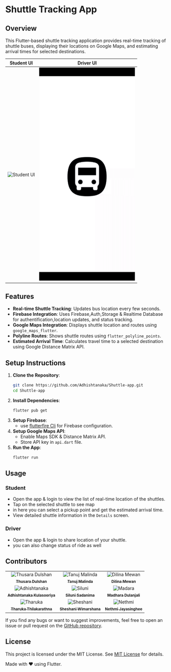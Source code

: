 # Shuttle Tracking App

## Overview

This Flutter-based shuttle tracking application provides real-time tracking of shuttle buses, displaying their locations on Google Maps, and estimating arrival times for selected destinations.

| Student UI | Driver UI |
|------------|------------|
|  <img src="screenshot/s.gif" alt="Student UI" width="300"> |  <img src="screenshot/d.gif" alt="Student UI" width="300"> |

## Features

- **Real-time Shuttle Tracking**: Updates bus location every few seconds.
- **Firebase Integration**: Uses Firebase,Auth,Storage & Realtime Database for authentification,location updates, and status tracking.
- **Google Maps Integration**: Displays shuttle location and routes using `google_maps_flutter`.
- **Polyline Routes**: Shows shuttle routes using `flutter_polyline_points`.
- **Estimated Arrival Time**: Calculates travel time to a selected destination using Google Distance Matrix API.

## Setup Instructions

1. **Clone the Repository**:
   ```sh
   git clone https://github.com/Adhishtanaka/Shuttle-app.git
   cd Shuttle-app
   ```
2. **Install Dependencies**:
   ```sh
   flutter pub get
   ```
3. **Setup Firebase**:
   - use [flutterfire Cli](https://firebase.flutter.dev/docs/cli/) for Firebase configuration.
4. **Setup Google Maps API**:
   - Enable Maps SDK & Distance Matrix API.
   - Store API key in `api.dart` file.
5. **Run the App**:
   ```sh
   flutter run
   ```

## Usage

### Student  

- Open the app & login to view the list of real-time location of the shuttles.
- Tap on the selected shuttle to see map
- in here you can select a pickup point and get the estimated arrival time.
- View detailed shuttle information in the `Details` screen.

### Driver

- Open the app & login to share location of your shuttle.
- you can also change status of ride as well

## Contributors

<table>
  <tr>
    <td align="center">
       <img src="https://github.com/tdulshan3.png" width="80px;" alt="Thusara Dulshan"/><br />
       <a href="https://github.com/tdulshan3"><sub><b>Thusara Dulshan</b></sub></a>
    </td>
    <td align="center">
       <img src="https://github.com/TanujMalinda.png" width="80px;" alt="Tanuj Malinda"/><br />
       <a href="https://github.com/TanujMalinda"><sub><b>Tanuj Malinda</b></sub></a>
    </td>
      <td align="center">
       <img src="https://github.com/dilinamewan.png" width="80px;" alt="Dilina Mewan"/><br />
       <a href="https://github.com/dilinamewan"><sub><b>Dilina Mewan</b></sub></a>
    </td>
       </tr>
   <tr>
  <td align="center">
       <img src="https://github.com/Adhishtanaka.png" width="80px;" alt="Adhishtanaka"/><br />
       <a href="https://github.com/Adhishtanaka"><sub><b>Adhishtanaka Kulasooriya</b></sub></a>
    </td>
    <td align="center">
       <img src="https://github.com/Siluni28270.png" width="80px;" alt="Siluni"/><br />
       <a href="https://github.com/Siluni28270"><sub><b>Siluni Sadanima</b></sub></a>
    </td>
       <td align="center">
       <img src="https://github.com/Madharaa.png" width="80px;" alt="Madara"/><br />
       <a href="https://github.com/Madharaa"><sub><b>Madhara Dulanjali</b></sub></a>
    </td>
  </tr>
      <tr>
  <td align="center">
       <img src="https://github.com/ThilakarathnaMTM.png" width="80px;" alt="Tharuka"/><br />
       <a href="https://github.com/ThilakarathnaMTM"><sub><b>Tharuka Thilakarathna</b></sub></a>
    </td>
    <td align="center">
       <img src="https://github.com/SheshaniWimarshana.png" width="80px;" alt="Sheshani"/><br />
       <a href="https://github.com/SheshaniWimarshana"><sub><b>Sheshani Wimarshana</b></sub></a>
    </td>
         <td align="center">
       <img src="https://github.com/Nethmijayasinghee.png" width="80px;" alt="Nethmi"/><br />
       <a href="https://github.com/Nethmijayasinghee"><sub><b>Nethmi Jayasinghee</b></sub></a>
    </td>
  </tr>
</table>

If you find any bugs or want to suggest improvements, feel free to open an issue or pull request on the [GitHub repository](https://github.com/Adhishtanaka/Shuttle-app/pulls).

## License
This project is licensed under the MIT License. See [MIT License](LICENSE) for details.

Made with ❤️ using Flutter.



